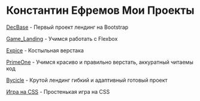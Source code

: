 
# Константин Ефремов Мои Проекты

[DecBase](https://efkos.github.io/Lending_Decbase/src/ "Проект лендинг") - Первый проект лендинг на Bootstrap

[Game_Landing](https://efkos.github.io/Game_Landing/src/ "Проект лендинг") - Учимся работать с Flexbox

[Expice](https://efkos.github.io/Expice/src/ "Проект очередной проект") - Костыльная верстака

[PrimeOne](https://efkos.github.io/primeOne/ "Проект") - Учимся красиво и правильно верстать, аккуратный читаемы код

[Bycicle](https://efkos.github.io/Bycicle/index.html "Проект лендинг") - Крутой лендинг гибкий и адаптивный готовый проект

[Игра на CSS](https://efkos.github.io/gameCSS/index.html) - Простенькая игра на CSS


